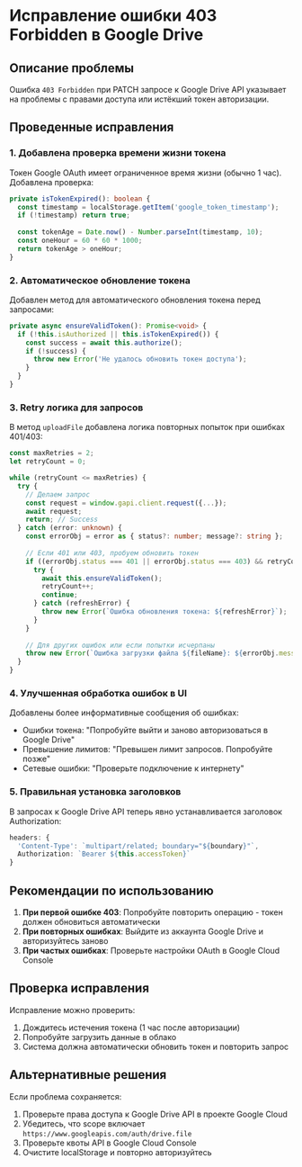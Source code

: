 # Исправление ошибки 403 Forbidden в Google Drive

## Описание проблемы

Ошибка `403 Forbidden` при PATCH запросе к Google Drive API указывает на проблемы с правами доступа или истёкший токен авторизации.

## Проведенные исправления

### 1. Добавлена проверка времени жизни токена

Токен Google OAuth имеет ограниченное время жизни (обычно 1 час). Добавлена проверка:

```typescript
private isTokenExpired(): boolean {
  const timestamp = localStorage.getItem('google_token_timestamp');
  if (!timestamp) return true;
  
  const tokenAge = Date.now() - Number.parseInt(timestamp, 10);
  const oneHour = 60 * 60 * 1000;
  return tokenAge > oneHour;
}
```

### 2. Автоматическое обновление токена

Добавлен метод для автоматического обновления токена перед запросами:

```typescript
private async ensureValidToken(): Promise<void> {
  if (!this.isAuthorized || this.isTokenExpired()) {
    const success = await this.authorize();
    if (!success) {
      throw new Error('Не удалось обновить токен доступа');
    }
  }
}
```

### 3. Retry логика для запросов

В метод `uploadFile` добавлена логика повторных попыток при ошибках 401/403:

```typescript
const maxRetries = 2;
let retryCount = 0;

while (retryCount <= maxRetries) {
  try {
    // Делаем запрос
    const request = window.gapi.client.request({...});
    await request;
    return; // Success
  } catch (error: unknown) {
    const errorObj = error as { status?: number; message?: string };
    
    // Если 401 или 403, пробуем обновить токен
    if ((errorObj.status === 401 || errorObj.status === 403) && retryCount < maxRetries) {
      try {
        await this.ensureValidToken();
        retryCount++;
        continue;
      } catch (refreshError) {
        throw new Error(`Ошибка обновления токена: ${refreshError}`);
      }
    }
    
    // Для других ошибок или если попытки исчерпаны
    throw new Error(`Ошибка загрузки файла ${fileName}: ${errorObj.message || 'Неизвестная ошибка'}`);
  }
}
```

### 4. Улучшенная обработка ошибок в UI

Добавлены более информативные сообщения об ошибках:

- Ошибки токена: "Попробуйте выйти и заново авторизоваться в Google Drive"
- Превышение лимитов: "Превышен лимит запросов. Попробуйте позже"
- Сетевые ошибки: "Проверьте подключение к интернету"

### 5. Правильная установка заголовков

В запросах к Google Drive API теперь явно устанавливается заголовок Authorization:

```typescript
headers: {
  'Content-Type': `multipart/related; boundary="${boundary}"`,
  Authorization: `Bearer ${this.accessToken}`
}
```

## Рекомендации по использованию

1. **При первой ошибке 403**: Попробуйте повторить операцию - токен должен обновиться автоматически
2. **При повторных ошибках**: Выйдите из аккаунта Google Drive и авторизуйтесь заново
3. **При частых ошибках**: Проверьте настройки OAuth в Google Cloud Console

## Проверка исправления

Исправление можно проверить:

1. Дождитесь истечения токена (1 час после авторизации)
2. Попробуйте загрузить данные в облако
3. Система должна автоматически обновить токен и повторить запрос

## Альтернативные решения

Если проблема сохраняется:

1. Проверьте права доступа к Google Drive API в проекте Google Cloud
2. Убедитесь, что scope включает `https://www.googleapis.com/auth/drive.file`
3. Проверьте квоты API в Google Cloud Console
4. Очистите localStorage и повторно авторизуйтесь

